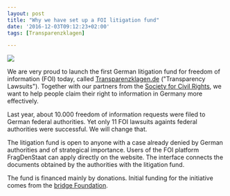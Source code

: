 ```yaml
---
layout: post
title: "Why we have set up a FOI litigation fund"
date: '2016-12-03T09:12:23+02:00'
tags: [Transparenzklagen]

---
```

<img src="https://raw.githubusercontent.com/okfde/okfn.de/master/files/blog/2016/11/logo4.jpg">

We are very proud to launch the first German litigation fund for freedom of information (FOI) today, called [Transparenzklagen.de](https://transparenzklagen.de/) ("Transparency Lawsuits"). Together with our partners from the [Society for Civil Rights](https://freiheitsrechte.org/index.php/english/), we want to help people claim their right to information in Germany more effectively. 

Last year, about 10.000 freedom of information requests were filed to German federal authorities. Yet only 11 FOI lawsuits againts federal authorities were successful. We will change that.

The litigation fund is open to anyone with a case already denied by German authorities and of strategical importance. Users of the FOI platform FragDenStaat can apply directly on the website. The interface connects the documents obtained by the authorities with the litigation fund.

The fund is financed mainly by donations. Initial funding for the initiative comes from the [bridge Foundation](https://www.stiftung-bridge.de/).

